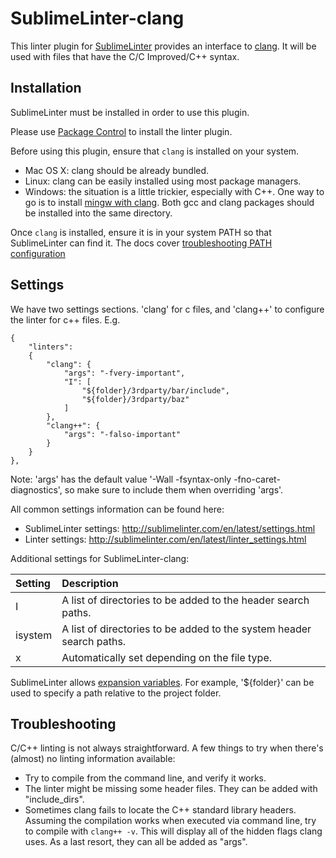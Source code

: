 SublimeLinter-clang
=========================

This linter plugin for [SublimeLinter](https://github.com/SublimeLinter/SublimeLinter3) provides an interface to [clang](http://clang.llvm.org/).
It will be used with files that have the C/C Improved/C++ syntax.

## Installation
SublimeLinter must be installed in order to use this plugin.

Please use [Package Control](https://packagecontrol.io) to install the linter plugin.

Before using this plugin, ensure that `clang` is installed on your system.
- Mac OS X: clang should be already bundled.
- Linux: clang can be easily installed using most package managers.
- Windows: the situation is a little trickier, especially with C++. One way to go is to install [mingw with clang](http://sourceforge.net/projects/mingw-w64/files/Toolchains%20targetting%20Win64/Personal%20Builds/rubenvb/). Both gcc and clang packages should be installed into the same directory.

Once `clang` is installed, ensure it is in your system PATH so that SublimeLinter can find it.
The docs cover [troubleshooting PATH configuration](http://sublimelinter.com/en/latest/troubleshooting.html#finding-a-linter-executable)

## Settings

We have two settings sections. 'clang' for c files, and 'clang++' to configure the linter for c++ files. E.g.

```
{
    "linters":
    {
        "clang": {
            "args": "-fvery-important",
            "I": [
                "${folder}/3rdparty/bar/include",
                "${folder}/3rdparty/baz"
            ]
        },
        "clang++": {
            "args": "-falso-important"
        }
    }
},
```

Note: 'args' has the default value '-Wall -fsyntax-only -fno-caret-diagnostics', so make sure to include them when overriding 'args'.

All common settings information can be found here:

- SublimeLinter settings: http://sublimelinter.com/en/latest/settings.html
- Linter settings: http://sublimelinter.com/en/latest/linter_settings.html

Additional settings for SublimeLinter-clang:

|Setting|Description|
|:------|:----------|
|I|A list of directories to be added to the header search paths.|
|isystem|A list of directories to be added to the system header search paths.|
|x|Automatically set depending on the file type.|

SublimeLinter allows [expansion variables](http://sublimelinter.readthedocs.io/en/latest/settings.html#settings-expansion). For example, '${folder}' can be used to specify a path relative to the project folder.

## Troubleshooting
C/C++ linting is not always straightforward. A few things to try when there's (almost) no linting information available:
- Try to compile from the command line, and verify it works.
- The linter might be missing some header files. They can be added with "include_dirs".
- Sometimes clang fails to locate the C++ standard library headers.
Assuming the compilation works when executed via command line, try to compile with `clang++ -v`.
This will display all of the hidden flags clang uses. As a last resort, they can all be added as "args".

